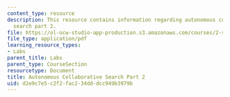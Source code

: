 ```yaml
---
content_type: resource
description: This resource contains information regarding autonomous collaborative
  search part 2.
file: https://ol-ocw-studio-app-production.s3.amazonaws.com/courses/2-s998-marine-autonomy-sensing-and-communications-spring-2012/d2e9c7e5c2f2fac234dddcc949b3979b_MIT2_S998S12_Lab14.pdf
file_type: application/pdf
learning_resource_types:
- Labs
parent_title: Labs
parent_type: CourseSection
resourcetype: Document
title: Autonomous Collaborative Search Part 2
uid: d2e9c7e5-c2f2-fac2-34dd-dcc949b3979b
---
```

